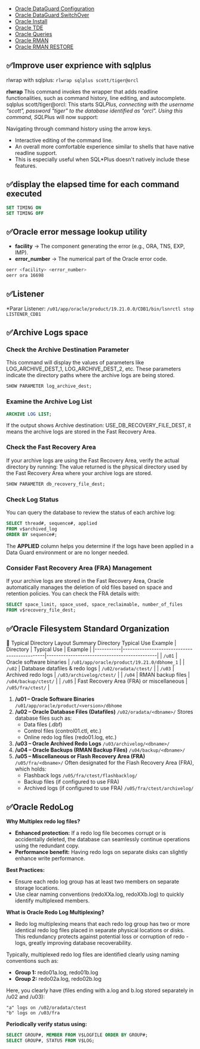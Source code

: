 

- [Oracle DataGuard Configuration](https://github.com/magnum31415/wiki/blob/main/oracle-dg.md)
- [Oracle DataGuard SwitchOver](https://github.com/magnum31415/wiki/blob/main/oracle-dg-switchover.md)
- [Oracle Install](https://github.com/magnum31415/wiki/blob/main/oracle-install.md)
- [Oracle TDE](https://github.com/magnum31415/wiki/blob/main/oracle-tde.md)
- [Oracle Queries](https://github.com/magnum31415/wiki/blob/main/oracle-queries.md)
- [Oracle RMAN](https://github.com/magnum31415/wiki/blob/main/oracle-rman.md)
- [Oracle RMAN RESTORE](https://github.com/magnum31415/wiki/blob/main/oracle-RMAN-Restore.md) 


## ✅Improve user exprience with sqlplus

rlwrap with sqlplus: ``rlwrap sqlplus scott/tiger@orcl``

**rlwrap** This command invokes the wrapper that adds readline functionalities, such as command history, line editing, and autocomplete.
sqlplus scott/tiger@orcl: This starts SQL*Plus, connecting with the username "scott", password "tiger" to the database identified as "orcl".
Using this command, SQL*Plus will now support:

Navigating through command history using the arrow keys.
* Interactive editing of the command line.
* An overall more comfortable experience similar to shells that have native readline support.
* This is especially useful when SQL*Plus doesn't natively include these features.

## ✅display the elapsed time for each command executed

````sql
SET TIMING ON
SET TIMING OFF
````

## ✅Oracle error message lookup utility
- **facility** → The component generating the error (e.g., ORA, TNS, EXP, IMP).
- **error_number** → The numerical part of the Oracle error code.
````bash
oerr <facility> <error_number>
oerr ora 16698
````

## ✅Listener

*Parar Listener: ``/u01/app/oracle/product/19.21.0.0/CDB1/bin/lsnrctl stop LISTENER_CDB1``

## ✅Archive Logs space

### Check the Archive Destination Parameter

This command will display the values of parameters like LOG_ARCHIVE_DEST_1, LOG_ARCHIVE_DEST_2, etc. These parameters indicate the directory paths where the archive logs are being stored.
````sql
SHOW PARAMETER log_archive_dest;
````
### Examine the Archive Log List
````sql
ARCHIVE LOG LIST;
````
If the output shows Archive destination: USE_DB_RECOVERY_FILE_DEST, it means the archive logs are stored in the Fast Recovery Area.

### Check the Fast Recovery Area

If your archive logs are using the Fast Recovery Area, verify the actual directory by running:
The value returned is the physical directory used by the Fast Recovery Area where your archive logs are stored.
````sql
SHOW PARAMETER db_recovery_file_dest;
````

### Check Log Status
You can query the database to review the status of each archive log:

````sql
SELECT thread#, sequence#, applied
FROM v$archived_log
ORDER BY sequence#;
````
The **APPLIED** column helps you determine if the logs have been applied in a Data Guard environment or are no longer needed.

### Consider Fast Recovery Area (FRA) Management
If your archive logs are stored in the Fast Recovery Area, Oracle automatically manages the deletion of old files based on space and retention policies. You can check the FRA details with:

````sql
SELECT space_limit, space_used, space_reclaimable, number_of_files
FROM v$recovery_file_dest;
````

## ✅Oracle Filesystem Standard Organization

🚩 Typical Directory Layout Summary
Directory	Typical Use	Example
| Directory | Typical Use                                 | Example                                      |
|-----------|---------------------------------------------|----------------------------------------------|
| `/u01`    | Oracle software binaries                    | `/u01/app/oracle/product/19.21.0/dbhome_1`   |
| `/u02`    | Database datafiles & redo logs              | `/u02/oradata/ctest/`                        |
| `/u03`    | Archived redo logs                          | `/u03/archivelog/ctest/`                     |
| `/u04`    | RMAN backup files                           | `/u04/backup/ctest/`                         |
| `/u05`    | Fast Recovery Area (FRA) or miscellaneous   | `/u05/fra/ctest/`                            |


1. **/u01 – Oracle Software Binaries**  ``/u01/app/oracle/product/<version>/dbhome``
2. **/u02 – Oracle Database Files (Datafiles)** ``/u02/oradata/<dbname>/``
    Stores database files such as:
    - Data files (.dbf)
    - Control files (control01.ctl, etc.)
    - Online redo log files (redo01.log, etc.)
3. **/u03 – Oracle Archived Redo Logs** ``/u03/archivelog/<dbname>/``
4. **/u04 – Oracle Backups (RMAN Backup Files)**  ``/u04/backup/<dbname>/``
5. **/u05 – Miscellaneous or Flash Recovery Area (FRA)** ``/u05/fra/<dbname>/``
   Often designated for the Flash Recovery Area (FRA), which holds:
   - Flashback logs ``/u05/fra/ctest/flashbacklog/``
   - Backup files (if configured to use FRA)
   - Archived logs (if configured to use FRA) ``/u05/fra/ctest/archivelog/``


## ✅Oracle RedoLog

**Why Multiplex redo log files?**
- **Enhanced protection:** If a redo log file becomes corrupt or is accidentally deleted, the database can seamlessly continue operations using the redundant copy.
- **Performance benefit:** Having redo logs on separate disks can slightly enhance write performance.
  
**Best Practices:**
- Ensure each redo log group has at least two members on separate storage locations.
- Use clear naming conventions (redoXXa.log, redoXXb.log) to quickly identify multiplexed members.

**What is Oracle Redo Log Multiplexing?**
- Redo log multiplexing means that each redo log group has two or more identical redo log files placed in separate physical locations or disks. This redundancy protects against potential loss or corruption of redo - logs, greatly improving database recoverability.

Typically, multiplexed redo log files are identified clearly using naming conventions such as:

- **Group 1:** redo01a.log, redo01b.log
- **Group 2:** redo02a.log, redo02b.log

Here, you clearly have  (files ending with a.log and b.log stored separately in /u02 and /u03):
````
"a" logs on /u02/oradata/ctest
"b" logs on /u03/fra
````

**Periodically verify status using:**
````sql
SELECT GROUP#, MEMBER FROM V$LOGFILE ORDER BY GROUP#;
SELECT GROUP#, STATUS FROM V$LOG;
````





